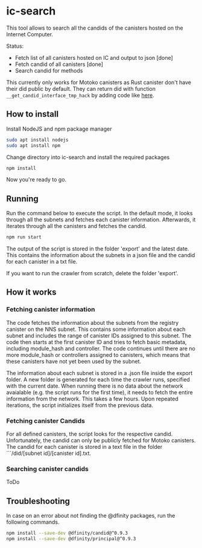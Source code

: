 # ic-search

This tool allows to search all the candids of the canisters hosted on the Internet Computer.

Status:

- Fetch list of all canisters hosted on IC and output to json \[done\]
- Fetch candid of all canisters \[done\]
- Search candid for methods

This currently only works for Motoko canisters as Rust canister don't have their did public by default. They can return did with function ```__get_candid_interface_tmp_hack``` by adding code like [here](https://github.com/dfinity/internet-identity/blob/d0babbab9e14b23bd7d626c01db04e0dfd45424e/src/internet_identity/src/main.rs#L608-L614).

## How to install

Install NodeJS and npm package manager

```bash
sudo apt install nodejs
sudo apt install npm
```

Change directory into ic-search and install the required packages

```bash
npm install 
```

Now you're ready to go.

## Running

Run the command below to execute the script. In the default mode, it looks through all the subnets and fetches each canister information. Afterwards, it iterates through all the canisters and fetches the candid.

```js
npm run start
```

The output of the script is stored in the folder 'export' and the latest date. This contains the information about the subnets in a json file and the candid for each canister in a txt file.

If you want to run the crawler from scratch, delete the folder 'export'.

## How it works

### Fetching canister information

The code fetches the information about the subnets from the registry canister on the NNS subnet. This contains some information about each subnet and includes the range of canister IDs assigned to this subnet. The code then starts at the first canister ID and tries to fetch basic metadata, including module_hash and controller. The code continues until there are no more module_hash or controllers assigned to canisters, which means that these canisters have not yet been used by the subnet.

The information about each subnet is stored in a .json file inside the export folder. A new folder is generated for each time the crawler runs, specified with the current date. When running there is no data about the network avaialable (e.g. the script runs for the first time), it needs to fetch the entire information from the network. This takes a few hours. Upon repeated iterations, the script initializes itself from the previous data.

### Fetching canister Candids

For all defined canisters, the script looks for the respective candid. Unfortunately, the candid can only be publicly fetched for Motoko canisters. The candid for each canister is stored in a text file in the folder ```/did/\[subnet id\]/\[canister id\].txt.

### Searching canister candids

ToDo

## Troubleshooting

In case on an error about not finding the @dfinity packages, run the following commands.

```bash
npm install --save-dev @dfinity/candid@^0.9.3
npm install --save-dev @dfinity/principal@^0.9.3
```
